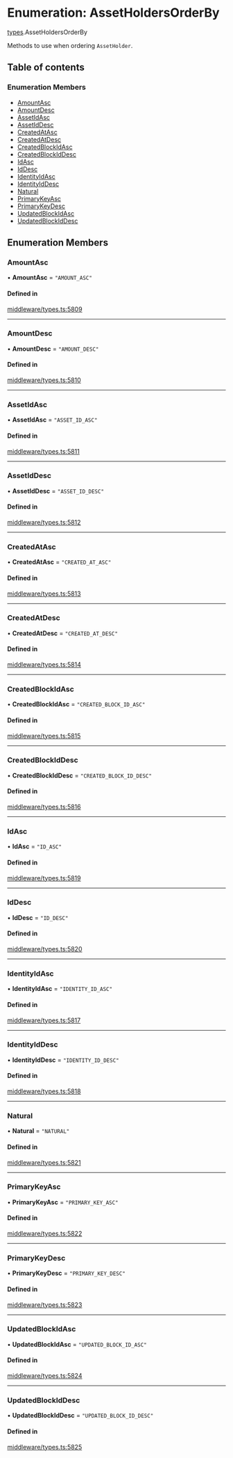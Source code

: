 # Enumeration: AssetHoldersOrderBy

[types](../wiki/types).AssetHoldersOrderBy

Methods to use when ordering `AssetHolder`.

## Table of contents

### Enumeration Members

- [AmountAsc](../wiki/types.AssetHoldersOrderBy#amountasc)
- [AmountDesc](../wiki/types.AssetHoldersOrderBy#amountdesc)
- [AssetIdAsc](../wiki/types.AssetHoldersOrderBy#assetidasc)
- [AssetIdDesc](../wiki/types.AssetHoldersOrderBy#assetiddesc)
- [CreatedAtAsc](../wiki/types.AssetHoldersOrderBy#createdatasc)
- [CreatedAtDesc](../wiki/types.AssetHoldersOrderBy#createdatdesc)
- [CreatedBlockIdAsc](../wiki/types.AssetHoldersOrderBy#createdblockidasc)
- [CreatedBlockIdDesc](../wiki/types.AssetHoldersOrderBy#createdblockiddesc)
- [IdAsc](../wiki/types.AssetHoldersOrderBy#idasc)
- [IdDesc](../wiki/types.AssetHoldersOrderBy#iddesc)
- [IdentityIdAsc](../wiki/types.AssetHoldersOrderBy#identityidasc)
- [IdentityIdDesc](../wiki/types.AssetHoldersOrderBy#identityiddesc)
- [Natural](../wiki/types.AssetHoldersOrderBy#natural)
- [PrimaryKeyAsc](../wiki/types.AssetHoldersOrderBy#primarykeyasc)
- [PrimaryKeyDesc](../wiki/types.AssetHoldersOrderBy#primarykeydesc)
- [UpdatedBlockIdAsc](../wiki/types.AssetHoldersOrderBy#updatedblockidasc)
- [UpdatedBlockIdDesc](../wiki/types.AssetHoldersOrderBy#updatedblockiddesc)

## Enumeration Members

### AmountAsc

• **AmountAsc** = ``"AMOUNT_ASC"``

#### Defined in

[middleware/types.ts:5809](https://github.com/PolymeshAssociation/polymesh-sdk/blob/88db4a91/src/middleware/types.ts#L5809)

___

### AmountDesc

• **AmountDesc** = ``"AMOUNT_DESC"``

#### Defined in

[middleware/types.ts:5810](https://github.com/PolymeshAssociation/polymesh-sdk/blob/88db4a91/src/middleware/types.ts#L5810)

___

### AssetIdAsc

• **AssetIdAsc** = ``"ASSET_ID_ASC"``

#### Defined in

[middleware/types.ts:5811](https://github.com/PolymeshAssociation/polymesh-sdk/blob/88db4a91/src/middleware/types.ts#L5811)

___

### AssetIdDesc

• **AssetIdDesc** = ``"ASSET_ID_DESC"``

#### Defined in

[middleware/types.ts:5812](https://github.com/PolymeshAssociation/polymesh-sdk/blob/88db4a91/src/middleware/types.ts#L5812)

___

### CreatedAtAsc

• **CreatedAtAsc** = ``"CREATED_AT_ASC"``

#### Defined in

[middleware/types.ts:5813](https://github.com/PolymeshAssociation/polymesh-sdk/blob/88db4a91/src/middleware/types.ts#L5813)

___

### CreatedAtDesc

• **CreatedAtDesc** = ``"CREATED_AT_DESC"``

#### Defined in

[middleware/types.ts:5814](https://github.com/PolymeshAssociation/polymesh-sdk/blob/88db4a91/src/middleware/types.ts#L5814)

___

### CreatedBlockIdAsc

• **CreatedBlockIdAsc** = ``"CREATED_BLOCK_ID_ASC"``

#### Defined in

[middleware/types.ts:5815](https://github.com/PolymeshAssociation/polymesh-sdk/blob/88db4a91/src/middleware/types.ts#L5815)

___

### CreatedBlockIdDesc

• **CreatedBlockIdDesc** = ``"CREATED_BLOCK_ID_DESC"``

#### Defined in

[middleware/types.ts:5816](https://github.com/PolymeshAssociation/polymesh-sdk/blob/88db4a91/src/middleware/types.ts#L5816)

___

### IdAsc

• **IdAsc** = ``"ID_ASC"``

#### Defined in

[middleware/types.ts:5819](https://github.com/PolymeshAssociation/polymesh-sdk/blob/88db4a91/src/middleware/types.ts#L5819)

___

### IdDesc

• **IdDesc** = ``"ID_DESC"``

#### Defined in

[middleware/types.ts:5820](https://github.com/PolymeshAssociation/polymesh-sdk/blob/88db4a91/src/middleware/types.ts#L5820)

___

### IdentityIdAsc

• **IdentityIdAsc** = ``"IDENTITY_ID_ASC"``

#### Defined in

[middleware/types.ts:5817](https://github.com/PolymeshAssociation/polymesh-sdk/blob/88db4a91/src/middleware/types.ts#L5817)

___

### IdentityIdDesc

• **IdentityIdDesc** = ``"IDENTITY_ID_DESC"``

#### Defined in

[middleware/types.ts:5818](https://github.com/PolymeshAssociation/polymesh-sdk/blob/88db4a91/src/middleware/types.ts#L5818)

___

### Natural

• **Natural** = ``"NATURAL"``

#### Defined in

[middleware/types.ts:5821](https://github.com/PolymeshAssociation/polymesh-sdk/blob/88db4a91/src/middleware/types.ts#L5821)

___

### PrimaryKeyAsc

• **PrimaryKeyAsc** = ``"PRIMARY_KEY_ASC"``

#### Defined in

[middleware/types.ts:5822](https://github.com/PolymeshAssociation/polymesh-sdk/blob/88db4a91/src/middleware/types.ts#L5822)

___

### PrimaryKeyDesc

• **PrimaryKeyDesc** = ``"PRIMARY_KEY_DESC"``

#### Defined in

[middleware/types.ts:5823](https://github.com/PolymeshAssociation/polymesh-sdk/blob/88db4a91/src/middleware/types.ts#L5823)

___

### UpdatedBlockIdAsc

• **UpdatedBlockIdAsc** = ``"UPDATED_BLOCK_ID_ASC"``

#### Defined in

[middleware/types.ts:5824](https://github.com/PolymeshAssociation/polymesh-sdk/blob/88db4a91/src/middleware/types.ts#L5824)

___

### UpdatedBlockIdDesc

• **UpdatedBlockIdDesc** = ``"UPDATED_BLOCK_ID_DESC"``

#### Defined in

[middleware/types.ts:5825](https://github.com/PolymeshAssociation/polymesh-sdk/blob/88db4a91/src/middleware/types.ts#L5825)

